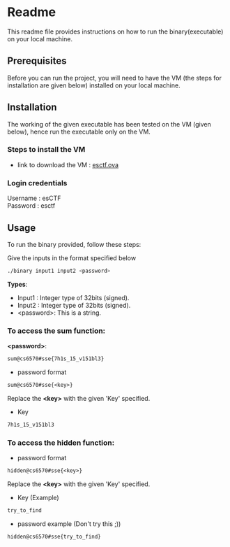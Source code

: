 # Readme

This readme file provides instructions on how to run the binary(executable) on your local machine.

## Prerequisites

Before you can run the project, you will need to have the VM (the steps for installation are given below) installed on your local machine.

## Installation

The working of the given executable has been tested on the VM (given below), hence run the executable only on the VM.

### Steps to install the VM 

- link to download the VM : [esctf.ova](https://drive.google.com/file/d/11-syzLq9Z6x7yHXBm7IxleqIrLx4XvLY/view?usp=share_link)

### Login credentials <br>

  Username : esCTF <br>
  Password : esctf

## Usage

To run the binary provided, follow these steps:

Give the inputs in the format specified below

```bash
./binary input1 input2 <password>
```
  
**Types**:

- Input1 : Integer type of 32bits (signed).
- Input2 : Integer type of 32bits (signed).
- \<password>: This is a string.

### To access the sum function:

**\<password>**: 

```txt
sum@cs6570#sse{7h1s_15_v151bl3}
```


- password format

```txt
sum@cs6570#sse{<key>}
```

Replace the **\<key>** with the given 'Key' specified.

- Key
  
```txt
7h1s_15_v151bl3
```


### To access the hidden function:

- password format

```txt
hidden@cs6570#sse{<key>}
```

Replace the **\<key>** with the given 'Key' specified.

- Key (Example)
  
```txt
try_to_find
```


- password example (Don't try this ;))

```txt
hidden@cs6570#sse{try_to_find}
```
